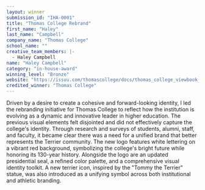 ```yaml
---
layout: winner
submission_id: "IHA-0001"
title: "Thomas College Rebrand"
first_name: "Haley"
last_name: "Campbell"
company_name: "Thomas College"
school_name: ""
creative_team_members: |-
  - Haley Campbell
name: "Haley Campbell"
category: "in-house-award"
winning_level: "Bronze"
website: "https://issuu.com/thomascollege/docs/thomas_college_viewbook_2024-2025"
credited_winner: "Thomas College"
---
```


Driven by a desire to create a cohesive and forward-looking identity, I led the rebranding initiative for Thomas College to reflect how the institution is evolving as a dynamic and innovative leader in higher education. The previous visual elements felt disjointed and did not effectively capture the college's identity. Through research and surveys of students, alumni, staff, and faculty, it became clear there was a need for a unified brand that better represents the Terrier community. The new logo features white lettering on a vibrant red background, symbolizing the college's bright future while honoring its 130-year history. Alongside the logo are an updated presidential seal, a refined color palette, and a comprehensive visual identity toolkit. A new terrier icon, inspired by the "Tommy the Terrier" statue, was also introduced as a unifying symbol across both institutional and athletic branding.
